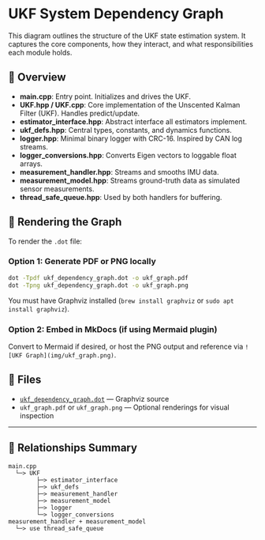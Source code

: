 
# UKF System Dependency Graph

This diagram outlines the structure of the UKF state estimation system. It captures the core components,
how they interact, and what responsibilities each module holds.

## 📌 Overview

- **main.cpp**: Entry point. Initializes and drives the UKF.
- **UKF.hpp / UKF.cpp**: Core implementation of the Unscented Kalman Filter (UKF). Handles predict/update.
- **estimator_interface.hpp**: Abstract interface all estimators implement.
- **ukf_defs.hpp**: Central types, constants, and dynamics functions.
- **logger.hpp**: Minimal binary logger with CRC-16. Inspired by CAN log streams.
- **logger_conversions.hpp**: Converts Eigen vectors to loggable float arrays.
- **measurement_handler.hpp**: Streams and smooths IMU data.
- **measurement_model.hpp**: Streams ground-truth data as simulated sensor measurements.
- **thread_safe_queue.hpp**: Used by both handlers for buffering.

## 🧭 Rendering the Graph

To render the `.dot` file:

### Option 1: Generate PDF or PNG locally

```bash
dot -Tpdf ukf_dependency_graph.dot -o ukf_graph.pdf
dot -Tpng ukf_dependency_graph.dot -o ukf_graph.png
```

You must have Graphviz installed (`brew install graphviz` or `sudo apt install graphviz`).

### Option 2: Embed in MkDocs (if using Mermaid plugin)

Convert to Mermaid if desired, or host the PNG output and reference via `![UKF Graph](img/ukf_graph.png)`.

## 📂 Files

- [`ukf_dependency_graph.dot`](./ukf_dependency_graph.dot) — Graphviz source
- `ukf_graph.pdf` or `ukf_graph.png` — Optional renderings for visual inspection

---

## 🔗 Relationships Summary

```text
main.cpp
  └─> UKF
        ├─> estimator_interface
        ├─> ukf_defs
        ├─> measurement_handler
        ├─> measurement_model
        ├─> logger
        └─> logger_conversions
measurement_handler + measurement_model
  └─> use thread_safe_queue
```
